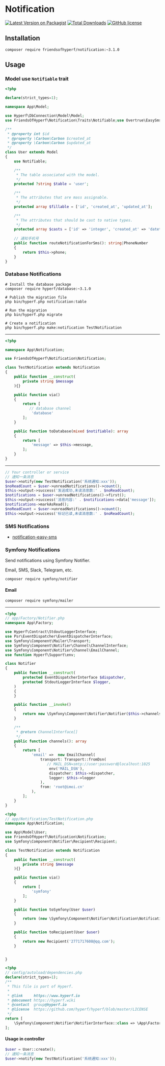 # Notification

[![Latest Version on Packagist](https://img.shields.io/packagist/v/friendsofhyperf/notification.svg?style=flat-square)](https://packagist.org/packages/friendsofhyperf/notification)
[![Total Downloads](https://img.shields.io/packagist/dt/friendsofhyperf/notification.svg?style=flat-square)](https://packagist.org/packages/friendsofhyperf/notification)
[![GitHub license](https://img.shields.io/github/license/friendsofhyperf/notification)](https://github.com/friendsofhyperf/notification)

## Installation

```shell
composer require friendsofhyperf/notification:~3.1.0
```

## Usage

### Model use `Notifiable` trait

```php
<?php

declare(strict_types=1);

namespace App\Model;

use Hyperf\DbConnection\Model\Model;
use FriendsOfHyperf\Notification\Traits\Notifiable;use Overtrue\EasySms\PhoneNumber;

/**
 * @property int $id 
 * @property \Carbon\Carbon $created_at 
 * @property \Carbon\Carbon $updated_at 
 */
class User extends Model
{
    use Notifiable;

    /**
     * The table associated with the model.
     */
    protected ?string $table = 'user';

    /**
     * The attributes that are mass assignable.
     */
    protected array $fillable = ['id', 'created_at', 'updated_at'];

    /**
     * The attributes that should be cast to native types.
     */
    protected array $casts = ['id' => 'integer', 'created_at' => 'datetime', 'updated_at' => 'datetime'];
    
    // 通知手机号
    public function routeNotificationForSms(): string|PhoneNumber
    {
        return $this->phone;
    }
}
```

### Database Notifications

```shell
# Install the database package
composer require hyperf/database:~3.1.0

# Publish the migration file
php bin/hyperf.php notification:table

# Run the migration
php bin/hyperf.php migrate

# Create a notification
php bin/hyperf.php make:notification TestNotification
```

---

```php
<?php

namespace App\Notification;

use FriendsOfHyperf\Notification\Notification;

class TestNotification extends Notification
{
    public function __construct(
        private string $message
    ){}

    public function via()
    {
        return [
           // database channel
            'database'
        ];
    }

    public function toDatabase(mixed $notifiable): array
    {
        return [
            'message' => $this->message,
        ];
    }
}
```

---

```php
// Your controller or service
// 通知一条消息
$user->notify(new TestNotification('系统通知:xxx'));
$noReadCount = $user->unreadNotifications()->count();
$this->output->success('发送成功,未读消息数:' . $noReadCount);
$notifications = $user->unreadNotifications()->first();
$this->output->success('消息内容:' . $notifications->data['message']);
$notifications->markAsRead();
$noReadCount = $user->unreadNotifications()->count();
$this->output->success('标记已读,未读消息数:' . $noReadCount);
```

### SMS Notifications

- [notification-easy-sms](https://github.com/friendsofhyperf/notification-easysms)

### Symfony Notifications

Send notifications using Symfony Notifier.

Email, SMS, Slack, Telegram, etc.

```shell
composer require symfony/notifier
```

#### Email

```shell
composer require symfony/mailer
```

---

```php
<?php
// app/Factory/Notifier.php
namespace App\Factory;

use Hyperf\Contract\StdoutLoggerInterface;
use Psr\EventDispatcher\EventDispatcherInterface;
use Symfony\Component\Mailer\Transport;
use Symfony\Component\Notifier\Channel\ChannelInterface;
use Symfony\Component\Notifier\Channel\EmailChannel;
use function Hyperf\Support\env;

class Notifier
{
    public function __construct(
        protected EventDispatcherInterface $dispatcher,
        protected StdoutLoggerInterface $logger,
    )
    {
    }

    public function __invoke()
    {
        return new \Symfony\Component\Notifier\Notifier($this->channels());
    }

    /**
     * @return ChannelInterface[]
     */
    public function channels(): array
    {
        return [
            'email' =>  new EmailChannel(
                transport: Transport::fromDsn(
                   // MAIL_DSN=smtp://user:password@localhost:1025
                    env('MAIL_DSN'),
                    dispatcher: $this->dispatcher,
                    logger: $this->logger
                ),
                from: 'root@imoi.cn'
            ),
        ];
    }
}
```

```php
<?php
// app/Notification/TestNotification.php
namespace App\Notification;

use App\Model\User;
use FriendsOfHyperf\Notification\Notification;
use Symfony\Component\Notifier\Recipient\Recipient;

class TestNotification extends Notification
{
    public function __construct(
        private string $message
    ){}

    public function via()
    {
        return [
            'symfony'
        ];
    }

    public function toSymfony(User $user)
    {
        return (new \Symfony\Component\Notifier\Notification\Notification($this->message,['email']))->content('The introduction to the notification.');
    }

    public function toRecipient(User $user)
    {
        return new Recipient('2771717608@qq.com');
    }


}
```

```php
<?php
// config/autoload/dependencies.php
declare(strict_types=1);
/**
 * This file is part of Hyperf.
 *
 * @link     https://www.hyperf.io
 * @document https://hyperf.wiki
 * @contact  group@hyperf.io
 * @license  https://github.com/hyperf/hyperf/blob/master/LICENSE
 */
return [
    \Symfony\Component\Notifier\NotifierInterface::class => \App\Factory\Notifier::class
];

```


#### Usage in controller

```php
$user = User::create();
// 通知一条消息
$user->notify(new TestNotification('系统通知:xxx'));
```